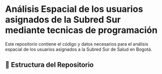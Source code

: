 # Análisis Espacial de los usuarios asignados de la Subred Sur mediante tecnicas de programación

Este repositorio contiene el código y datos necesarios para el análisis espacial de los usuarios asignados a la Subred Sur de Salud en Bogotá.

## 📁 Estructura del Repositorio

